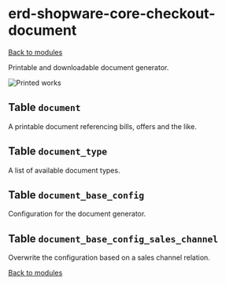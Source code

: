 # erd-shopware-core-checkout-document

[Back to modules](../10-modules.md)

Printable and downloadable document generator.

![Printed works](https://github.com/elkmod/shopware-dx/tree/0c4bd450b25734a607955d03e7f7a908abf1a386/Resources/current/60-references-internals/10-core/10-erd/dist/erd-shopware-core-checkout-document.png)

## Table `document`

A printable document referencing bills, offers and the like.

## Table `document_type`

A list of available document types.

## Table `document_base_config`

Configuration for the document generator.

## Table `document_base_config_sales_channel`

Overwrite the configuration based on a sales channel relation.

[Back to modules](../10-modules.md)

